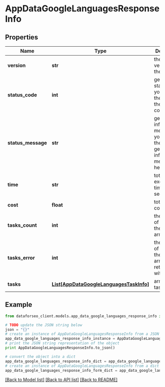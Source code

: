 # AppDataGoogleLanguagesResponseInfo


## Properties

Name | Type | Description | Notes
------------ | ------------- | ------------- | -------------
**version** | **str** | the current version of the API | [optional] 
**status_code** | **int** | general status code you can find the full list of the response codes here | [optional] 
**status_message** | **str** | general informational message you can find the full list of general informational messages here | [optional] 
**time** | **str** | total execution time, seconds | [optional] 
**cost** | **float** | total tasks cost, USD | [optional] 
**tasks_count** | **int** | the number of tasks in the tasks array | [optional] 
**tasks_error** | **int** | the number of tasks in the tasks array returned with an error | [optional] 
**tasks** | [**List[AppDataGoogleLanguagesTaskInfo]**](AppDataGoogleLanguagesTaskInfo.md) | array of tasks | [optional] 

## Example

```python
from dataforseo_client.models.app_data_google_languages_response_info import AppDataGoogleLanguagesResponseInfo

# TODO update the JSON string below
json = "{}"
# create an instance of AppDataGoogleLanguagesResponseInfo from a JSON string
app_data_google_languages_response_info_instance = AppDataGoogleLanguagesResponseInfo.from_json(json)
# print the JSON string representation of the object
print AppDataGoogleLanguagesResponseInfo.to_json()

# convert the object into a dict
app_data_google_languages_response_info_dict = app_data_google_languages_response_info_instance.to_dict()
# create an instance of AppDataGoogleLanguagesResponseInfo from a dict
app_data_google_languages_response_info_form_dict = app_data_google_languages_response_info.from_dict(app_data_google_languages_response_info_dict)
```
[[Back to Model list]](../README.md#documentation-for-models) [[Back to API list]](../README.md#documentation-for-api-endpoints) [[Back to README]](../README.md)


